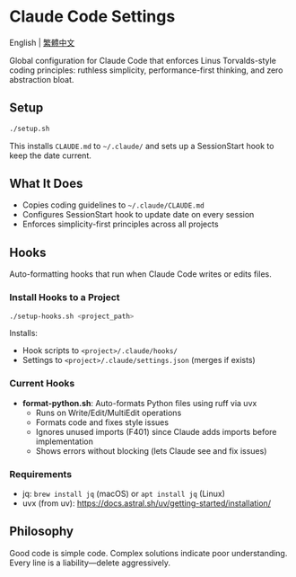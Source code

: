 # Claude Code Settings

English | [繁體中文](README.zh-TW.md)

Global configuration for Claude Code that enforces Linus Torvalds-style coding principles: ruthless simplicity, performance-first thinking, and zero abstraction bloat.

## Setup

```bash
./setup.sh
```

This installs `CLAUDE.md` to `~/.claude/` and sets up a SessionStart hook to keep the date current.

## What It Does

- Copies coding guidelines to `~/.claude/CLAUDE.md`
- Configures SessionStart hook to update date on every session
- Enforces simplicity-first principles across all projects

## Hooks

Auto-formatting hooks that run when Claude Code writes or edits files.

### Install Hooks to a Project

```bash
./setup-hooks.sh <project_path>
```

Installs:
- Hook scripts to `<project>/.claude/hooks/`
- Settings to `<project>/.claude/settings.json` (merges if exists)

### Current Hooks

- **format-python.sh**: Auto-formats Python files using ruff via uvx
  - Runs on Write/Edit/MultiEdit operations
  - Formats code and fixes style issues
  - Ignores unused imports (F401) since Claude adds imports before implementation
  - Shows errors without blocking (lets Claude see and fix issues)

### Requirements

- jq: `brew install jq` (macOS) or `apt install jq` (Linux)
- uvx (from uv): https://docs.astral.sh/uv/getting-started/installation/

## Philosophy

Good code is simple code. Complex solutions indicate poor understanding. Every line is a liability—delete aggressively.
